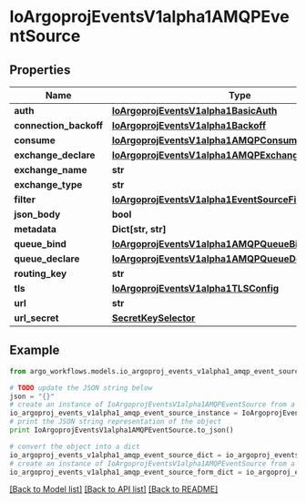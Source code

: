 # IoArgoprojEventsV1alpha1AMQPEventSource


## Properties

Name | Type | Description | Notes
------------ | ------------- | ------------- | -------------
**auth** | [**IoArgoprojEventsV1alpha1BasicAuth**](IoArgoprojEventsV1alpha1BasicAuth.md) |  | [optional] 
**connection_backoff** | [**IoArgoprojEventsV1alpha1Backoff**](IoArgoprojEventsV1alpha1Backoff.md) |  | [optional] 
**consume** | [**IoArgoprojEventsV1alpha1AMQPConsumeConfig**](IoArgoprojEventsV1alpha1AMQPConsumeConfig.md) |  | [optional] 
**exchange_declare** | [**IoArgoprojEventsV1alpha1AMQPExchangeDeclareConfig**](IoArgoprojEventsV1alpha1AMQPExchangeDeclareConfig.md) |  | [optional] 
**exchange_name** | **str** |  | [optional] 
**exchange_type** | **str** |  | [optional] 
**filter** | [**IoArgoprojEventsV1alpha1EventSourceFilter**](IoArgoprojEventsV1alpha1EventSourceFilter.md) |  | [optional] 
**json_body** | **bool** |  | [optional] 
**metadata** | **Dict[str, str]** |  | [optional] 
**queue_bind** | [**IoArgoprojEventsV1alpha1AMQPQueueBindConfig**](IoArgoprojEventsV1alpha1AMQPQueueBindConfig.md) |  | [optional] 
**queue_declare** | [**IoArgoprojEventsV1alpha1AMQPQueueDeclareConfig**](IoArgoprojEventsV1alpha1AMQPQueueDeclareConfig.md) |  | [optional] 
**routing_key** | **str** |  | [optional] 
**tls** | [**IoArgoprojEventsV1alpha1TLSConfig**](IoArgoprojEventsV1alpha1TLSConfig.md) |  | [optional] 
**url** | **str** |  | [optional] 
**url_secret** | [**SecretKeySelector**](SecretKeySelector.md) |  | [optional] 

## Example

```python
from argo_workflows.models.io_argoproj_events_v1alpha1_amqp_event_source import IoArgoprojEventsV1alpha1AMQPEventSource

# TODO update the JSON string below
json = "{}"
# create an instance of IoArgoprojEventsV1alpha1AMQPEventSource from a JSON string
io_argoproj_events_v1alpha1_amqp_event_source_instance = IoArgoprojEventsV1alpha1AMQPEventSource.from_json(json)
# print the JSON string representation of the object
print IoArgoprojEventsV1alpha1AMQPEventSource.to_json()

# convert the object into a dict
io_argoproj_events_v1alpha1_amqp_event_source_dict = io_argoproj_events_v1alpha1_amqp_event_source_instance.to_dict()
# create an instance of IoArgoprojEventsV1alpha1AMQPEventSource from a dict
io_argoproj_events_v1alpha1_amqp_event_source_form_dict = io_argoproj_events_v1alpha1_amqp_event_source.from_dict(io_argoproj_events_v1alpha1_amqp_event_source_dict)
```
[[Back to Model list]](../README.md#documentation-for-models) [[Back to API list]](../README.md#documentation-for-api-endpoints) [[Back to README]](../README.md)


